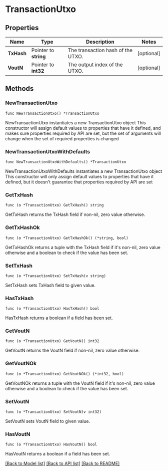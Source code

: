 # TransactionUtxo

## Properties

Name | Type | Description | Notes
------------ | ------------- | ------------- | -------------
**TxHash** | Pointer to **string** | The transaction hash of the UTXO. | [optional] 
**VoutN** | Pointer to **int32** | The output index of the UTXO. | [optional] 

## Methods

### NewTransactionUtxo

`func NewTransactionUtxo() *TransactionUtxo`

NewTransactionUtxo instantiates a new TransactionUtxo object
This constructor will assign default values to properties that have it defined,
and makes sure properties required by API are set, but the set of arguments
will change when the set of required properties is changed

### NewTransactionUtxoWithDefaults

`func NewTransactionUtxoWithDefaults() *TransactionUtxo`

NewTransactionUtxoWithDefaults instantiates a new TransactionUtxo object
This constructor will only assign default values to properties that have it defined,
but it doesn't guarantee that properties required by API are set

### GetTxHash

`func (o *TransactionUtxo) GetTxHash() string`

GetTxHash returns the TxHash field if non-nil, zero value otherwise.

### GetTxHashOk

`func (o *TransactionUtxo) GetTxHashOk() (*string, bool)`

GetTxHashOk returns a tuple with the TxHash field if it's non-nil, zero value otherwise
and a boolean to check if the value has been set.

### SetTxHash

`func (o *TransactionUtxo) SetTxHash(v string)`

SetTxHash sets TxHash field to given value.

### HasTxHash

`func (o *TransactionUtxo) HasTxHash() bool`

HasTxHash returns a boolean if a field has been set.

### GetVoutN

`func (o *TransactionUtxo) GetVoutN() int32`

GetVoutN returns the VoutN field if non-nil, zero value otherwise.

### GetVoutNOk

`func (o *TransactionUtxo) GetVoutNOk() (*int32, bool)`

GetVoutNOk returns a tuple with the VoutN field if it's non-nil, zero value otherwise
and a boolean to check if the value has been set.

### SetVoutN

`func (o *TransactionUtxo) SetVoutN(v int32)`

SetVoutN sets VoutN field to given value.

### HasVoutN

`func (o *TransactionUtxo) HasVoutN() bool`

HasVoutN returns a boolean if a field has been set.


[[Back to Model list]](../README.md#documentation-for-models) [[Back to API list]](../README.md#documentation-for-api-endpoints) [[Back to README]](../README.md)


